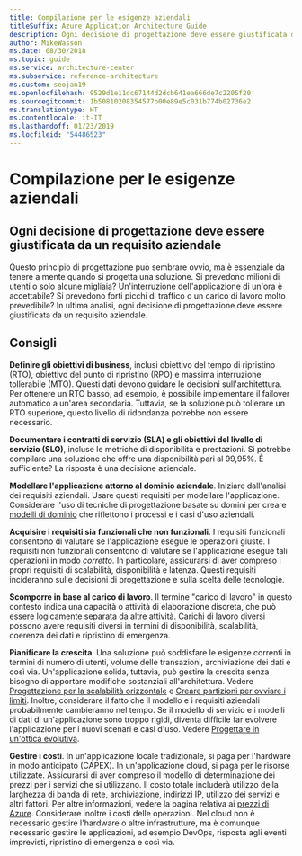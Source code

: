 ```yaml
---
title: Compilazione per le esigenze aziendali
titleSuffix: Azure Application Architecture Guide
description: Ogni decisione di progettazione deve essere giustificata da un requisito aziendale.
author: MikeWasson
ms.date: 08/30/2018
ms.topic: guide
ms.service: architecture-center
ms.subservice: reference-architecture
ms.custom: seojan19
ms.openlocfilehash: 9529d1e11dc67144d2dcb641ea666de7c2205f20
ms.sourcegitcommit: 1b50810208354577b00e89e5c031b774b02736e2
ms.translationtype: HT
ms.contentlocale: it-IT
ms.lasthandoff: 01/23/2019
ms.locfileid: "54486523"
---
```

# <a name="build-for-the-needs-of-the-business"></a>Compilazione per le esigenze aziendali

## <a name="every-design-decision-must-be-justified-by-a-business-requirement"></a>Ogni decisione di progettazione deve essere giustificata da un requisito aziendale

Questo principio di progettazione può sembrare ovvio, ma è essenziale da tenere a mente quando si progetta una soluzione. Si prevedono milioni di utenti o solo alcune migliaia? Un'interruzione dell'applicazione di un'ora è accettabile? Si prevedono forti picchi di traffico o un carico di lavoro molto prevedibile? In ultima analisi, ogni decisione di progettazione deve essere giustificata da un requisito aziendale.

## <a name="recommendations"></a>Consigli

**Definire gli obiettivi di business**, inclusi obiettivo del tempo di ripristino (RTO), obiettivo del punto di ripristino (RPO) e massima interruzione tollerabile (MTO). Questi dati devono guidare le decisioni sull'architettura. Per ottenere un RTO basso, ad esempio, è possibile implementare il failover automatico a un'area secondaria. Tuttavia, se la soluzione può tollerare un RTO superiore, questo livello di ridondanza potrebbe non essere necessario.

**Documentare i contratti di servizio (SLA) e gli obiettivi del livello di servizio (SLO)**, incluse le metriche di disponibilità e prestazioni. Si potrebbe compilare una soluzione che offre una disponibilità pari al 99,95%. È sufficiente? La risposta è una decisione aziendale.

**Modellare l'applicazione attorno al dominio aziendale**. Iniziare dall'analisi dei requisiti aziendali. Usare questi requisiti per modellare l'applicazione. Considerare l'uso di tecniche di progettazione basate su domini per creare [modelli di dominio][domain-model] che riflettono i processi e i casi d'uso aziendali.

**Acquisire i requisiti sia funzionali che non funzionali**. I requisiti funzionali consentono di valutare se l'applicazione esegue le operazioni giuste. I requisiti non funzionali consentono di valutare se l'applicazione esegue tali operazioni in modo *corretto*. In particolare, assicurarsi di aver compreso i propri requisiti di scalabilità, disponibilità e latenza. Questi requisiti incideranno sulle decisioni di progettazione e sulla scelta delle tecnologie.

**Scomporre in base al carico di lavoro**. Il termine "carico di lavoro" in questo contesto indica una capacità o attività di elaborazione discreta, che può essere logicamente separata da altre attività. Carichi di lavoro diversi possono avere requisiti diversi in termini di disponibilità, scalabilità, coerenza dei dati e ripristino di emergenza.

**Pianificare la crescita**. Una soluzione può soddisfare le esigenze correnti in termini di numero di utenti, volume delle transazioni, archiviazione dei dati e così via. Un'applicazione solida, tuttavia, può gestire la crescita senza bisogno di apportare modifiche sostanziali all'architettura. Vedere [Progettazione per la scalabilità orizzontale](scale-out.md) e [Creare partizioni per ovviare i limiti](partition.md). Inoltre, considerare il fatto che il modello e i requisiti aziendali probabilmente cambieranno nel tempo. Se il modello di servizio e i modelli di dati di un'applicazione sono troppo rigidi, diventa difficile far evolvere l'applicazione per i nuovi scenari e casi d'uso. Vedere [Progettare in un'ottica evolutiva](design-for-evolution.md).

**Gestire i costi**. In un'applicazione locale tradizionale, si paga per l'hardware in modo anticipato (CAPEX). In un'applicazione cloud, si paga per le risorse utilizzate. Assicurarsi di aver compreso il modello di determinazione dei prezzi per i servizi che si utilizzano. Il costo totale includerà utilizzo della larghezza di banda di rete, archiviazione, indirizzi IP, utilizzo dei servizi e altri fattori. Per altre informazioni, vedere la pagina relativa ai [prezzi di Azure][pricing]. Considerare inoltre i costi delle operazioni. Nel cloud non è necessario gestire l'hardware o altre infrastrutture, ma è comunque necessario gestire le applicazioni, ad esempio DevOps, risposta agli eventi imprevisti, ripristino di emergenza e così via.

[domain-model]: https://martinfowler.com/eaaCatalog/domainModel.html
[pricing]: https://azure.microsoft.com/pricing/
